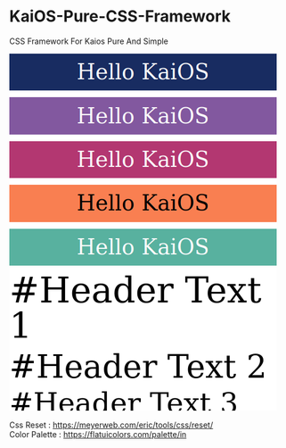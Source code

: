 # KaiOS-Pure-CSS-Framework
CSS Framework For Kaios Pure And Simple

<img src="https://github.com/enderkus/KaiOS-Pure-CSS-Framework/blob/main/1.png">

Css Reset : https://meyerweb.com/eric/tools/css/reset/ <br>
Color Palette : https://flatuicolors.com/palette/in
